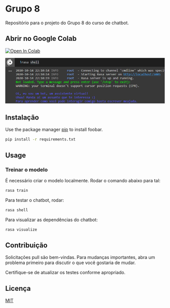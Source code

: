 # Grupo 8

Repositório para o projeto do Grupo 8 do curso de chatbot.

## Abrir no Google Colab

[![Open In Colab](https://colab.research.google.com/assets/colab-badge.svg)](https://colab.research.google.com/github/davidhsv/cursochatbot/blob/master/Curso_Chatbot_Grupo_8.ipynb)

![alt text](https://github.com/davidhsv/cursochatbot/blob/master/assets/colab.png?raw=true)

## Instalação

Use the package manager [pip](https://pip.pypa.io/en/stable/) to install foobar.

```bash
pip install -r requirements.txt
```

## Usage

### Treinar o modelo
É necessário criar o modelo localmente. Rodar o comando abaixo para tal:
```bash
rasa train 
```

Para testar o chatbot, rodar:
```bash
rasa shell
```

Para visualizar as dependências do chatbot:

```bash
rasa visualize
```

## Contribuição
Solicitações pull são bem-vindas. Para mudanças importantes, abra um problema primeiro para discutir o que você gostaria de mudar.

Certifique-se de atualizar os testes conforme apropriado.

## Licença
[MIT](https://choosealicense.com/licenses/mit/)